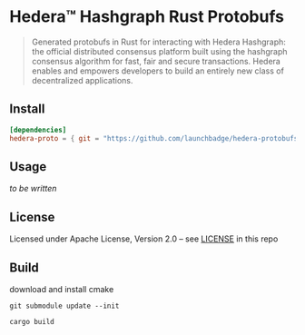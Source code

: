# Hedera™ Hashgraph Rust Protobufs

> Generated protobufs in Rust for interacting with Hedera Hashgraph: the official distributed
> consensus platform built using the hashgraph consensus algorithm for fast,
> fair and secure transactions. Hedera enables and empowers developers to
> build an entirely new class of decentralized applications.

## Install

```toml
[dependencies]
hedera-proto = { git = "https://github.com/launchbadge/hedera-protobufs-rust" }
```

## Usage

_to be written_

## License

Licensed under Apache License,
Version 2.0 – see [LICENSE](LICENSE) in this repo

## Build

download and install cmake

`git submodule update --init`

`cargo build`